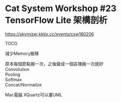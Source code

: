 # Cat System Workshop #23 TensorFlow Lite 架構剖析
https://skymizer.kktix.cc/events/csw180206  
  
TOCO
  
減少Memory搬移  

原本每個節點搬一次，之後變成一個區塊搬一次就好  
Convolution  
Pooling  
Softmax  
Concat/Normailze  

Mac電腦 XQuartz可以畫UML  